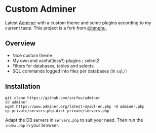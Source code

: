 Custom Adminer
=====================

Latest [Adminer][1] with a custom theme and some plugins according to my current taste. This project is a fork from [@hmphu][2].

## Overview
* Nice custom theme
* My own and useful(less?) plugins ; select2
* Filters for databases, tables and selects.
* SQL commands logged into files per databases (in `sql/`)

## Installation
```
git clone https://github.com/soifou/adminer
cd adminer
wget https://www.adminer.org/latest-mysql-en.php -O adminer.php
cp private/servers.php.dist private/servers.php
```

Adapt the DB servers in `servers.php` to suit your need.
Then run the `index.php` in your browser.

[1]: https://www.adminer.org/
[2]: https://github.com/hmphu/adminer